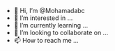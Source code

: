- 👋 Hi, I’m @Mohamadabc
- 👀 I’m interested in ...
- 🌱 I’m currently learning ...
- 💞️ I’m looking to collaborate on ...
- 📫 How to reach me ...

<!---
Mohamadabc/Mohamadabc is a ✨ special ✨ repository because its `README.md` (this file) appears on your GitHub profile.
You can click the Preview link to take a look at your changes.
--->
